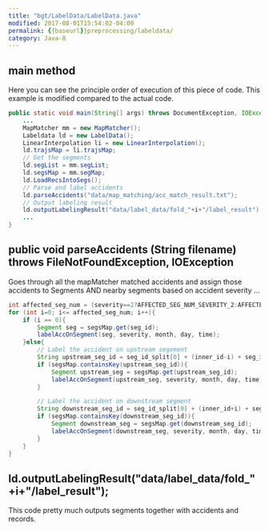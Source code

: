 ```yaml
---
title: "bgt/LabelData/LabelData.java"
modified: 2017-08-01T15:54:02-04:00
permalink: {{baseurl}}preprocessing/labeldata/
category: Java-8
---
```



## main method 


Here you can see the principle order of execution of this piece of code. This example is modified compared to the actual code. 

~~~java
public static void main(String[] args) throws DocumentException, IOException, InterruptedException{
    ...
    MapMatcher mm = new MapMatcher();
    Labeldata ld = new LabelData();
    LinearInterpolation li = new LinearInterpolation();
    ld.trajsMap = li.trajsMap;
    // Get the segments
    ld.segList = mm.segList;
    ld.segsMap = mm.segMap;
    ld.LoadRecsIntoSegs();
    // Parse and label accidents
    ld.parseAccidents("data/map_matching/acc_match_result.txt");
    // Output labeling result
    ld.outputLabelingResult("data/label_data/fold_"+i+"/label_result");
    ... 
}
~~~


##     public void parseAccidents (String filename) throws FileNotFoundException, IOException


Goes through all the mapMatcher matched accidents and assign those accidents to Segments AND nearby segments based on accident severity ...

~~~java
int affected_seg_num = (severity==2?AFFECTED_SEG_NUM_SEVERITY_2:AFFECTED_SEG_NUM_SEVERITY_3);
for (int i=0; i<= affected_seg_num; i++){
    if (i == 0){
        Segment seg = segsMap.get(seg_id);
        labelAccOnSegment(seg, severity, month, day, time);
    }else{
        // Label the accident on upstream segement
        String upstream_seg_id = seg_id_split[0] + (inner_id-i) + seg_id_split[2];
        if (segsMap.containsKey(upstream_seg_id)){
            Segment upstream_seg = segsMap.get(upstream_seg_id);
            labelAccOnSegment(upstream_seg, severity, month, day, time);
        }

        // Label the accident on downstream segment
        String downstream_seg_id = seg_id_split[0] + (inner_id+i) + seg_id_split[2];
        if (segsMap.containsKey(downstream_seg_id)){
            Segment downstream_seg = segsMap.get(downstream_seg_id);
            labelAccOnSegment(downstream_seg, severity, month, day, time);
        }
    }
}
~~~ 
  


##    ld.outputLabelingResult("data/label_data/fold_"+i+"/label_result");

This code pretty much outputs segments together with accidents and records. 